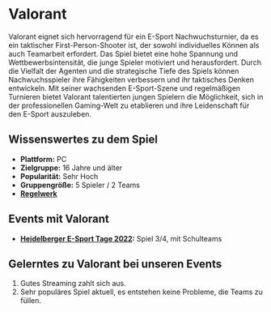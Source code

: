 # Valorant
Valorant eignet sich hervorragend für ein E-Sport Nachwuchsturnier, da es ein taktischer First-Person-Shooter ist, der sowohl individuelles Können als auch Teamarbeit erfordert. Das Spiel bietet eine hohe Spannung und Wettbewerbsintensität, die junge Spieler motiviert und herausfordert. Durch die Vielfalt der Agenten und die strategische Tiefe des Spiels können Nachwuchsspieler ihre Fähigkeiten verbessern und ihr taktisches Denken entwickeln. Mit seiner wachsenden E-Sport-Szene und regelmäßigen Turnieren bietet Valorant talentierten jungen Spielern die Möglichkeit, sich in der professionellen Gaming-Welt zu etablieren und ihre Leidenschaft für den E-Sport auszuleben.

## Wissenswertes zu dem Spiel
* **Plattform:** PC
* **Zielgruppe:** 16 Jahre und älter
* **Popularität:** Sehr Hoch
* **Gruppengröße:** 5 Spieler / 2 Teams
* **[Regelwerk](./regelwerke/regelwerk-valorant.md)**

## Events mit Valorant
* **[Heidelberger E-Sport Tage 2022](../../events/esporttage2022.md):** Spiel 3/4, mit Schulteams

## Gelerntes zu Valorant bei unseren Events
1. Gutes Streaming zahlt sich aus.
2. Sehr populäres Spiel aktuell, es entstehen keine Probleme, die Teams zu füllen.